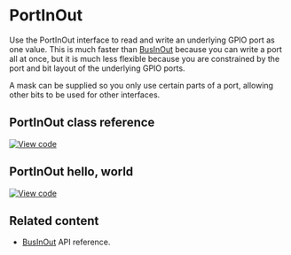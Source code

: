 # PortInOut

Use the PortInOut interface to read and write an underlying GPIO port as one value. This is much faster than [BusInOut](businout.html) because you can write a port all at once, but it is much less flexible because you are constrained by the port and bit layout of the underlying GPIO ports.

A mask can be supplied so you only use certain parts of a port, allowing other bits to be used for other interfaces.

## PortInOut class reference

[![View code](https://www.mbed.com/embed/?type=library)](https://os.mbed.com/docs/mbed-os/v6.14/mbed-os-api-doxy/classmbed_1_1_port_in_out.html)

## PortInOut hello, world

[![View code](https://www.mbed.com/embed/?url=https://github.com/ARMmbed/mbed-os-snippet-PortInOut_ex_1/main.cpp)](https://github.com/ARMmbed/mbed-os-snippet-PortInOut_ex_1/blob/v6.14/main.cpp)

## Related content

- [BusInOut](businout.html) API reference.
